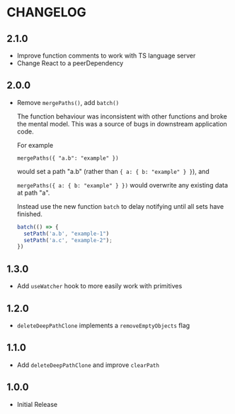 # CHANGELOG

## 2.1.0

- Improve function comments to work with TS language server
- Change React to a peerDependency

## 2.0.0

- Remove `mergePaths()`, add `batch()`

  The function behaviour was inconsistent with other functions and broke the 
  mental model. This was a source of bugs in downstream application code. 
  
  For example 
  
  `mergePaths({ "a.b": "example" })` 
  
  would set a path "a.b" (rather than `{ a: { b: "example" } }`), and 

  `mergePaths({ a: { b: "example" } })` would overwrite any existing data
  at path "a".

  Instead use the new function `batch` to delay notifying until all sets
  have finished.

  ```javascript
  batch(() => {
    setPath('a.b', "example-1")
    setPath('a.c', "example-2"); 
  })
  ```

## 1.3.0

- Add `useWatcher` hook to more easily work with primitives

## 1.2.0

- `deleteDeepPathClone` implements a `removeEmptyObjects` flag

## 1.1.0

- Add `deleteDeepPathClone` and improve `clearPath`

## 1.0.0

- Initial Release
